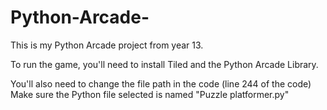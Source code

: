 # Python-Arcade-
This is my Python Arcade project from year 13.

To run the game, you'll need to install Tiled and the Python Arcade Library.

You'll also need to change the file path in the code (line 244 of the code)
Make sure the Python file selected is named "Puzzle platformer.py"
